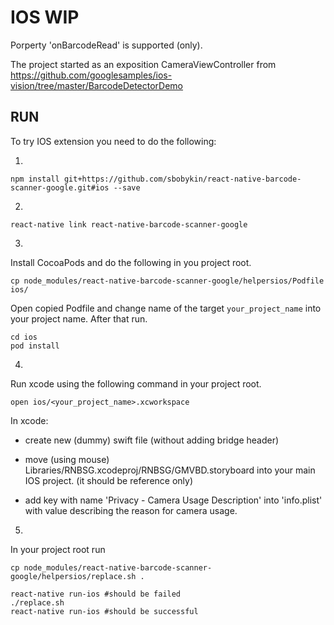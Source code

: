# IOS WIP
Porperty 'onBarcodeRead' is supported (only).

The project started as an exposition CameraViewController from
<https://github.com/googlesamples/ios-vision/tree/master/BarcodeDetectorDemo>

## RUN
To try IOS extension you need to do the following:

1.
```
npm install git+https://github.com/sbobykin/react-native-barcode-scanner-google.git#ios --save
```

2.
```
react-native link react-native-barcode-scanner-google
```

3.
Install CocoaPods and do the following in you project root.

```
cp node_modules/react-native-barcode-scanner-google/helpersios/Podfile ios/
```

Open copied Podfile and change name of the target `your_project_name` into your project name.
After that run.

```
cd ios
pod install
```

4.
Run xcode using the following command in your project root.
```
open ios/<your_project_name>.xcworkspace
```

In xcode:

* create new (dummy) swift file (without adding bridge header)

* move (using mouse) Libraries/RNBSG.xcodeproj/RNBSG/GMVBD.storyboard into your main IOS project.
(it should be reference only) 

* add key with name 'Privacy - Camera Usage Description' into 'info.plist' with value describing the reason for camera usage.

5.
In your project root run

```
cp node_modules/react-native-barcode-scanner-google/helpersios/replace.sh .

react-native run-ios #should be failed
./replace.sh
react-native run-ios #should be successful
```
